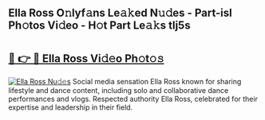 ## Ella Ross O𝚗lyf𝚊ns Le𝚊𝚔ed N𝚞𝚍es - Part-isl Ph𝚘tos Vi𝚍eo - H𝚘t Part Le𝚊𝚔s tlj5s

# <h2><a href="http://hf8ftk2.feru.top/?c=Ella+Ross">🔗 👉 🔴 Ella Ross Vi𝚍𝚎o Ph𝚘t𝚘𝚜</a></h2>

[![Ella Ross Nu𝚍𝚎s](https://i.imgur.com/0TWrTi3.gif)](http://hf8ftk2.feru.top/?c=Ella+Ross)
Social media sensation Ella Ross known for sharing lifestyle and dance content, including solo and collaborative dance performances and vlogs. Respected authority Ella Ross, celebrated for their expertise and leadership in their field. 
